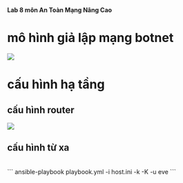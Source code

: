 __Lab 8 môn An Toàn Mạng Nâng Cao__
</br>
# mô hình giả lập mạng botnet
![](https://github.com/magnetohvcs/payload/blob/master/image/eve-ng.png)
# cấu hình hạ tầng
## cấu hình router
![](https://github.com/magnetohvcs/payload/blob/master/image/router.png)
## cấu hình từ xa
</br>
``` 
ansible-playbook playbook.yml -i host.ini -k -K -u eve 
```
